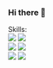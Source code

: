 ### Hi there 👋

<!--
**maxivm6/maxivm6** is a ✨ _special_ ✨ repository because its `README.md` (this file) appears on your GitHub profile.

Here are some ideas to get you started:

- 🔭 I’m currently working on ...
- 🌱 I’m currently learning ...
- 👯 I’m looking to collaborate on ...
- 🤔 I’m looking for help with ...
- 💬 Ask me about ...
- 📫 How to reach me: ...
- 😄 Pronouns: ...
- ⚡ Fun fact: ...
-->

Skills:<br>
<img src="https://img.shields.io/badge/-Python-3776AB?logo=python&logoColor=white&style=flat-square">
<img src="https://img.shields.io/badge/-Django-092E20?logo=django&logoColor=white&style=flat-square">
<br>
<img src="https://img.shields.io/badge/-Javascript-F7DF1E?logo=javascript&logoColor=black&style=flat-square">
<img src="https://img.shields.io/badge/-GIT-F05032?logo=git&logoColor=white&style=flat-square">
<br>
<img src="https://img.shields.io/badge/-HTML-E34F26?logo=html&logoColor=white&style=flat-square">
<img src="https://img.shields.io/badge/-CSS3-1572B6?logo=css&logoColor=white&style=flat-square">
